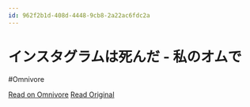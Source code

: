 ```yaml
---
id: 962f2b1d-408d-4448-9cb8-2a22ac6fdc2a
---
```


# インスタグラムは死んだ - 私のオムで
#Omnivore

[Read on Omnivore](https://omnivore.app/me/-19101f232de)
[Read Original](https://om.co/2022/07/18/instagram-is-dead/)

